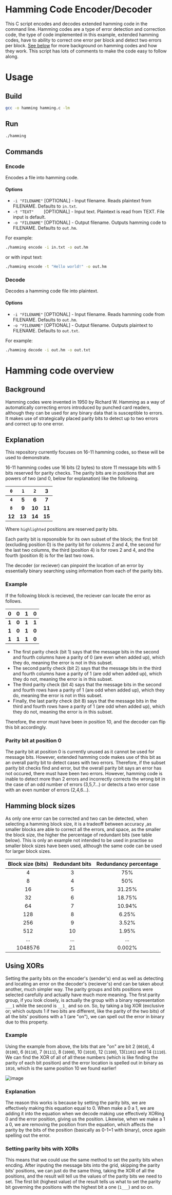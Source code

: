 # Hamming Code Encoder/Decoder

This C script encodes and decodes extended hamming code in the command line. Hamming codes are a type of error detection and correction code, the type of code implemented in this example, extended hamming codes, have to ability to correct one error per block and detect two errors per block. [See below](#Hamming-code-overview) for more background on hamming codes and how they work. This script has lots of comments to make the code easy to follow along.

# Usage

## Build

```sh
gcc -o hamming hamming.c -lm
```

## Run
```sh
./hamming
```

## Commands

### Encode

Encodes a file into hamming code.

#### Options

 + `-i "FILENAME"` [OPTIONAL] - Input filename. Reads plaintext from FILENAME. Defaults to `in.txt`.
 + `-t "TEXT"`&nbsp;&nbsp;&nbsp;&nbsp;&nbsp;&nbsp;&nbsp; [OPTIONAL] - Input text. Plaintext is read from TEXT. File input is default.
 + `-o "FILENAME"` [OPTIONAL] - Output filename. Outputs hamming code to FILENAME. Defaults to `out.hm`.
 
For example:

```sh
./hamming encode -i in.txt -o out.hm
```

or with input text:

```sh
./hamming encode -t "Hello world!" -o out.hm
```

### Decode

Decodes a hamming code file into plaintext.

#### Options

 + `-i "FILENAME"` [OPTIONAL] - Input filename. Reads hamming code from FILENAME. Defaults to `out.hm`.
 + `-o "FILENAME"` [OPTIONAL] - Output filename. Outputs plaintext to FILENAME. Defaults to `out.txt`.
 
 For example:

```sh
./hamming decode -i out.hm -o out.txt
```

# Hamming code overview

## Background

Hamming codes were invented in 1950 by Richard W. Hamming as a way of automatically correcting errors introduced by punched card readers, although they can be used for any binary data that is susceptible to errors. It makes use of strategically placed parity bits to detect up to two errors and correct up to one error.

## Explanation

This repository currently focuses on 16-11 hamming codes, so these will be used to demonstrate.

16-11 hamming codes use 16 bits (2 bytes) to store 11 message bits with 5 bits reserved for parity checks. The parity bits are in positions that are powers of two (and 0, below for explanation) like the following.

|`0`|`1`|`2`| 3 |
|:-:|:-:|:-:|:-:|
|**`4`**| **5** | **6** | **7** |
|**`8`**| **9** | **10** | **11** |
| **12** | **13** | **14** | **15** |

Where `highlighted` positions are reserved parity bits.

Each parity bit is repsonsible for its own subset of the block; the first bit (excluding position 0) is the parity bit for columns 2 and 4, the second for the last two columns, the third (position 4) is for rows 2 and 4, and the fourth (position 8) is for the last two rows.

The decoder (or reciever) can pinpoint the location of an error by essentially binary searching using information from each of the parity bits.

### Example

If the following block is recieved, the reciever can locate the error as follows.

|0|0|1|0|
|:-:|:-:|:-:|:-:|
|**1**|**0**|**1**|**1**|
|**1**|**0**|**1**|**0**|
|**1**|**1**|**1**|**0**|

 + The first parity check (bit 1) says that the message bits in the second and fourth columns have a parity of 0 (are even when added up), which they do, meaning the error is not in this subset.
 + The second parity check (bit 2) says that the message bits in the third and fourth columns have a parity of 1 (are odd when added up), which they do not, meaning the error is in this subset.
 + The third parity check (bit 4) says that the message bits in the second and fourth rows have a parity of 1 (are odd when added up), which they do, meaning the error is not in this subset.
 + Finally, the last parity check (bit 8) says that the message bits in the third and fourth rows have a parity of 1 (are odd when added up), which they do not, meaning the error is in this subset.

Therefore, the error must have been in position 10, and the decoder can flip this bit accordingly.

### Parity bit at position 0

The parity bit at position 0 is currently unused as it cannot be used for message bits. However, extended hamming code makes use of this bit as an overall parity bit to detect cases with two errors. Therefore, if the subset parity bit checks find and error, but the overall parity bit says an error has not occured, there must have been two errors. However, hamming code is inable to detect more than 2 errors and incorrectly corrects the wrong bit in the case of an odd number of errors (3,5,7...) or detects a two error case with an even number of errors (2,4,6...).

## Hamming block sizes

As only one error can be corrected and two can be detected, when selecting a hamming block size, it is a tradeoff between accuracy ,as smaller blocks are able to correct all the errors, and space, as the smaller the block size, the higher the percentage of redundant bits (see table below). This is only an example not intended to be used in practise so smaller block sizes have been used, although the same code can be used for larger block sizes.

| Block size (bits) | Redundant bits | Redundancy percentage |
|:-----------------:|:--------------:|:---------------------:|
|4                  |3               |75%                    |
|8                  |4               |50%                    |
|16                 |5               |31.25%                 |
|32                 |6               |18.75%                 |
|64                 |7               |10.94%                 |
|128                |8               |6.25%                  |
|256                |9               |3.52%                  |
|512                |10              |1.95%                  |
|...                |...             |...                    |
|1048576            |21              |0.002%                 |


## Using XORs

Setting the parity bits on the encoder's (sender's) end as well as detecting and locating an error on the decoder's (reciever's) end can be taken about another, much simpler way. The parity groups and bits positions were selected carefully and actually have much more meaning. The first parity group, if you look closely, is actually the group with a binary representation `___1` while the second is `__1_` and so on. So, by taking a big XOR (exclusive or; which outputs 1 if two bits are different, like the parity of the two bits) of all the bits' positions with a 1 (are "on"), we can spell out the error in binary due to this property.

### Example

Using the example from above, the bits that are "on" are bit 2 (`0010`), 4 (`0100`), 6 (`0110`), 7 (`0111`), 8 (`1000`), 10 (`1010`), 12 (`1100`), 13(`1101`) and 14 (`1110`). We can find the XOR of all of all these numbers (which is like finding the parity of each bit position) and the error location is spelled out in binary as `1010`, which is the same position 10 we found earlier!

![image](https://user-images.githubusercontent.com/59720679/221393768-acba6088-8d3f-47ff-9758-1c4ee7bffb89.png)

### Explanation

The reason this works is because by setting the parity bits, we are effectively making this equation equal to 0. When make a 0 a 1, we are adding it into the equation when we decode making use effectively XORing 0 and the error position, giving us the position. Likewise, when we make a 1 a 0, we are removing the position from the equation, which affects the parity by the bits of the position (basically as 0-1=1 with binary), once again spelling out the error.

### Setting parity bits with XORs

This means that we could use the same method to set the parity bits when encding. After inputing the message bits into the grid, skipping the parity bits' positions, we can just do the same thing, taking the XOR of all the positions, and the result will tell us the values of the parity bits we need to set. The first bit (highest value) of the result tells us what to set the parity bit governing the positions with the highest bit a one (`1___`) and so on.
